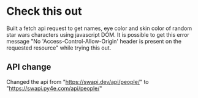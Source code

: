 # Check this out
Built a fetch api request to get names, eye color and skin color of random star wars characters using javascript DOM.
It is possible to get this error message "No 'Access-Control-Allow-Origin' header is present on the requested resource" while trying this out.
## API change
Changed the api from "https://swapi.dev/api/people/" to "https://swapi.py4e.com/api/people/"
